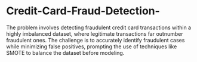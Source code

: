 # Credit-Card-Fraud-Detection-
The problem involves detecting fraudulent credit card transactions within a highly imbalanced dataset, where legitimate transactions far outnumber fraudulent ones. The challenge is to accurately identify fraudulent cases while minimizing false positives, prompting the use of techniques like SMOTE to balance the dataset before modeling.
